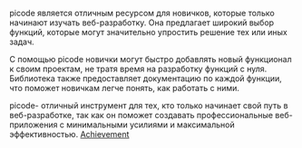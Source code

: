 picode является отличным ресурсом для новичков, которые только начинают изучать веб-разработку. Она предлагает широкий выбор функций, которые могут значительно упростить решение тех или иных задач.

С помощью picode новички могут быстро добавлять новый функционал к своим проектам, не тратя время на разработку функций с нуля. Библиотека также предоставляет документацию по каждой функции, что поможет новичкам легче понять, как работать с ними.

picode- отличный инструмент для тех, кто только начинает свой путь в веб-разработке, так как он поможет создавать профессиональные веб-приложения с минимальными усилиями и максимальной эффективностью.
[Achievement](/mdhelp/1.md)